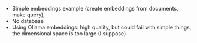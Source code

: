 
* Simple embeddings example (create embeddings from documents, make query),
* No database
* Using Ollama embeddings: high quality, but could fail with simple things, the dimensional space is too large (I suppose)